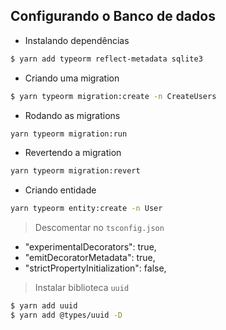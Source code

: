 ## Configurando o Banco de dados

- Instalando dependências

```bash
$ yarn add typeorm reflect-metadata sqlite3
```

- Criando uma migration
```bash
$ yarn typeorm migration:create -n CreateUsers
```

- Rodando as migrations
```bash
yarn typeorm migration:run
```

- Revertendo a migration
```bash
yarn typeorm migration:revert
```

- Criando entidade

```bash
yarn typeorm entity:create -n User
```

> Descomentar no `tsconfig.json`

  -  "experimentalDecorators": true,              
  -  "emitDecoratorMetadata": true,               
  -  "strictPropertyInitialization": false,

> Instalar biblioteca `uuid`
```bash
$ yarn add uuid
$ yarn add @types/uuid -D
```




